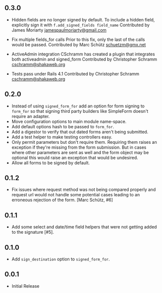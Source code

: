 ## 0.3.0

* Hidden fields are no longer signed by default.
  To include a hidden field, explicitly sign it with `f.add_signed_fields field_name`
  Contributed by James Moriarty <jamespaulmoriarty@gmail.com>

* Fix multiple fields_for calls
  Prior to this fix, only the last of the calls would be passed.
  Contributed by Marc Schütz <schuetzm@gmx.net>

* ActiveAdmin integration
  CSchramm has created a plugin that integrates both activeadmin and signed_form
  Contributed by Christopher Schramm <cschramm@shakaweb.org>

* Tests pass under Rails 4.1
  Contributed by Christopher Schramm <cschramm@shakaweb.org>

## 0.2.0

* Instead of using `signed_form_for` add an option for form signing to `form_for` so that signing third party builders
  like SimpleForm doesn't require an adapter.
* Move configuration options to main module name-space.
* Add default options hash to be passed to `form_for`.
* Add a digestor to verify that out dated forms aren't being submitted.
* Add a test helper to make testing controllers easy.
* Only permit parameters but don't require them. Requiring them raises an exception if they're missing from the form
  submission. But in cases where other parameters are sent as well and the form object may be optional this would raise
  an exception that would be undesired.
* Allow all forms to be signed by default.

## 0.1.2

* Fix issues where request method was not being compared properly and request
  url would not handle some potential cases leading to an erroneous rejection of
  the form. [Marc Schütz, #6]

## 0.1.1

* Add some select and date/time field helpers that were not getting added to the signature [#5].

## 0.1.0

* Add `sign_destination` option to `signed_form_for`.

## 0.0.1

* Initial Release
